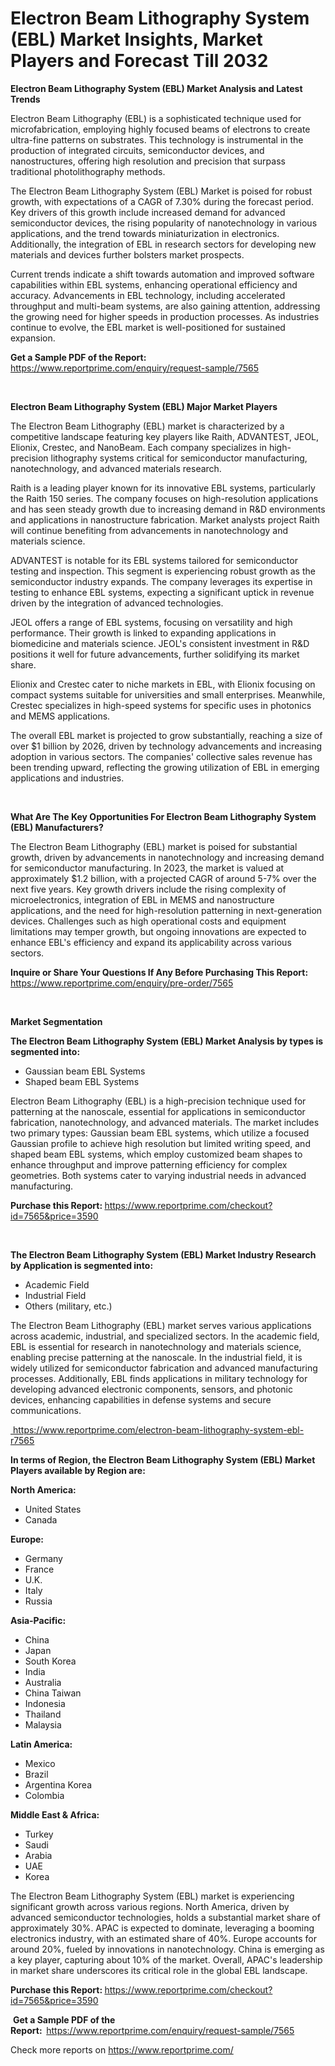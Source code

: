 <p><h1>Electron Beam Lithography System (EBL) Market Insights, Market Players and Forecast Till 2032</h1></p><p><strong>Electron Beam Lithography System (EBL) Market Analysis and Latest Trends</strong></p>
<p><p>Electron Beam Lithography (EBL) is a sophisticated technique used for microfabrication, employing highly focused beams of electrons to create ultra-fine patterns on substrates. This technology is instrumental in the production of integrated circuits, semiconductor devices, and nanostructures, offering high resolution and precision that surpass traditional photolithography methods. </p><p>The Electron Beam Lithography System (EBL) Market is poised for robust growth, with expectations of a CAGR of 7.30% during the forecast period. Key drivers of this growth include increased demand for advanced semiconductor devices, the rising popularity of nanotechnology in various applications, and the trend towards miniaturization in electronics. Additionally, the integration of EBL in research sectors for developing new materials and devices further bolsters market prospects. </p><p>Current trends indicate a shift towards automation and improved software capabilities within EBL systems, enhancing operational efficiency and accuracy. Advancements in EBL technology, including accelerated throughput and multi-beam systems, are also gaining attention, addressing the growing need for higher speeds in production processes. As industries continue to evolve, the EBL market is well-positioned for sustained expansion.</p></p>
<p><strong>Get a Sample PDF of the Report:&nbsp;</strong> <a href="https://www.reportprime.com/enquiry/request-sample/7565?utm_campaign=2179&utm_medium=2&utm_source=Github&utm_content=ia&utm_term=19032025&utm_id=electron-beam-lithography-system-ebl">https://www.reportprime.com/enquiry/request-sample/7565</a></p>
<p>&nbsp;</p>
<p><strong>Electron Beam Lithography System (EBL) Major Market Players</strong></p>
<p><p>The Electron Beam Lithography (EBL) market is characterized by a competitive landscape featuring key players like Raith, ADVANTEST, JEOL, Elionix, Crestec, and NanoBeam. Each company specializes in high-precision lithography systems critical for semiconductor manufacturing, nanotechnology, and advanced materials research.</p><p>Raith is a leading player known for its innovative EBL systems, particularly the Raith 150 series. The company focuses on high-resolution applications and has seen steady growth due to increasing demand in R&D environments and applications in nanostructure fabrication. Market analysts project Raith will continue benefiting from advancements in nanotechnology and materials science.</p><p>ADVANTEST is notable for its EBL systems tailored for semiconductor testing and inspection. This segment is experiencing robust growth as the semiconductor industry expands. The company leverages its expertise in testing to enhance EBL systems, expecting a significant uptick in revenue driven by the integration of advanced technologies.</p><p>JEOL offers a range of EBL systems, focusing on versatility and high performance. Their growth is linked to expanding applications in biomedicine and materials science. JEOL's consistent investment in R&D positions it well for future advancements, further solidifying its market share.</p><p>Elionix and Crestec cater to niche markets in EBL, with Elionix focusing on compact systems suitable for universities and small enterprises. Meanwhile, Crestec specializes in high-speed systems for specific uses in photonics and MEMS applications.</p><p>The overall EBL market is projected to grow substantially, reaching a size of over $1 billion by 2026, driven by technology advancements and increasing adoption in various sectors. The companies' collective sales revenue has been trending upward, reflecting the growing utilization of EBL in emerging applications and industries.</p></p>
<p>&nbsp;</p>
<p><strong>What Are The Key Opportunities For Electron Beam Lithography System (EBL) Manufacturers?</strong></p>
<p><p>The Electron Beam Lithography (EBL) market is poised for substantial growth, driven by advancements in nanotechnology and increasing demand for semiconductor manufacturing. In 2023, the market is valued at approximately $1.2 billion, with a projected CAGR of around 5-7% over the next five years. Key growth drivers include the rising complexity of microelectronics, integration of EBL in MEMS and nanostructure applications, and the need for high-resolution patterning in next-generation devices. Challenges such as high operational costs and equipment limitations may temper growth, but ongoing innovations are expected to enhance EBL's efficiency and expand its applicability across various sectors.</p></p>
<p><strong>Inquire or Share Your Questions If Any Before Purchasing This Report:</strong> <a href="https://www.reportprime.com/enquiry/pre-order/7565?utm_campaign=2179&utm_medium=2&utm_source=Github&utm_content=ia&utm_term=19032025&utm_id=electron-beam-lithography-system-ebl">https://www.reportprime.com/enquiry/pre-order/7565</a></p>
<p>&nbsp;</p>
<p><strong>Market Segmentation</strong></p>
<p><strong>The Electron Beam Lithography System (EBL) Market Analysis by types is segmented into:</strong></p>
<p><ul><li>Gaussian beam EBL Systems</li><li>Shaped beam EBL Systems</li></ul></p>
<p><p>Electron Beam Lithography (EBL) is a high-precision technique used for patterning at the nanoscale, essential for applications in semiconductor fabrication, nanotechnology, and advanced materials. The market includes two primary types: Gaussian beam EBL systems, which utilize a focused Gaussian profile to achieve high resolution but limited writing speed, and shaped beam EBL systems, which employ customized beam shapes to enhance throughput and improve patterning efficiency for complex geometries. Both systems cater to varying industrial needs in advanced manufacturing.</p></p>
<p><strong>Purchase this Report:&nbsp;</strong><a href="https://www.reportprime.com/checkout?id=7565&price=3590&utm_campaign=2179&utm_medium=2&utm_source=Github&utm_content=ia&utm_term=19032025&utm_id=electron-beam-lithography-system-ebl">https://www.reportprime.com/checkout?id=7565&price=3590</a></p>
<p>&nbsp;</p>
<p><strong>The Electron Beam Lithography System (EBL) Market Industry Research by Application is segmented into:</strong></p>
<p><ul><li>Academic Field</li><li>Industrial Field</li><li>Others (military, etc.)</li></ul></p>
<p><p>The Electron Beam Lithography (EBL) market serves various applications across academic, industrial, and specialized sectors. In the academic field, EBL is essential for research in nanotechnology and materials science, enabling precise patterning at the nanoscale. In the industrial field, it is widely utilized for semiconductor fabrication and advanced manufacturing processes. Additionally, EBL finds applications in military technology for developing advanced electronic components, sensors, and photonic devices, enhancing capabilities in defense systems and secure communications.</p></p>
<p><a href="https://www.reportprime.com/electron-beam-lithography-system-ebl-r7565?utm_campaign=2179&utm_medium=2&utm_source=Github&utm_content=ia&utm_term=19032025&utm_id=electron-beam-lithography-system-ebl">&nbsp;https://www.reportprime.com/electron-beam-lithography-system-ebl-r7565</a></p>
<p><strong>In terms of Region, the Electron Beam Lithography System (EBL) Market Players available by Region are:</strong></p>
<p>
    <p> <strong> North America: </strong>
        <ul>
            <li>United States</li>
            <li>Canada</li>
        </ul>
        </p> 
    <p> <strong> Europe: </strong>
        <ul>
            <li>Germany</li>
            <li>France</li>
            <li>U.K.</li>
            <li>Italy</li>
            <li>Russia</li>
        </ul>
        </p> 
    <p> <strong> Asia-Pacific: </strong>
        <ul>
            <li>China</li>
            <li>Japan</li>
            <li>South Korea</li>
            <li>India</li>
            <li>Australia</li>
            <li>China Taiwan</li>
            <li>Indonesia</li>
            <li>Thailand</li>
            <li>Malaysia</li>
        </ul>
        </p> 
    <p> <strong> Latin America: </strong>
        <ul>
            <li>Mexico</li>
            <li>Brazil</li>
            <li>Argentina Korea</li>
            <li>Colombia</li>
        </ul>
        </p> 
    <p> <strong> Middle East & Africa: </strong>
        <ul>
            <li>Turkey</li>
            <li>Saudi</li>
            <li>Arabia</li>
            <li>UAE</li>
            <li>Korea</li>
        </ul>
    </p>
    </p>
<p><p>The Electron Beam Lithography System (EBL) market is experiencing significant growth across various regions. North America, driven by advanced semiconductor technologies, holds a substantial market share of approximately 30%. APAC is expected to dominate, leveraging a booming electronics industry, with an estimated share of 40%. Europe accounts for around 20%, fueled by innovations in nanotechnology. China is emerging as a key player, capturing about 10% of the market. Overall, APAC's leadership in market share underscores its critical role in the global EBL landscape.</p></p>
<p><strong>Purchase this Report: </strong><a href="https://www.reportprime.com/checkout?id=7565&price=3590&utm_campaign=2179&utm_medium=2&utm_source=Github&utm_content=ia&utm_term=19032025&utm_id=electron-beam-lithography-system-ebl">https://www.reportprime.com/checkout?id=7565&price=3590</a></p>
<p>&nbsp;<strong>Get a Sample PDF of the Report:&nbsp;&nbsp;</strong><a href="https://www.reportprime.com/enquiry/request-sample/7565?utm_campaign=2179&utm_medium=2&utm_source=Github&utm_content=ia&utm_term=19032025&utm_id=electron-beam-lithography-system-ebl">https://www.reportprime.com/enquiry/request-sample/7565</a></p>
<p><strong></strong></p>
<p>Check more reports on <a href="https://www.reportprime.com/?utm_campaign=2179&utm_medium=2&utm_source=Github&utm_content=ia&utm_term=19032025&utm_id=electron-beam-lithography-system-ebl">https://www.reportprime.com/</a></p>